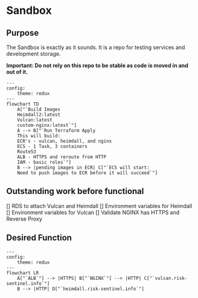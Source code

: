 # Sandbox

## Purpose

The Sandbox is exactly as it sounds. It is a repo for testing services and development storage.

<strong>Important: Do not rely on this repo to be stable as code is moved in and out of it.</strong>

```mermaid
---
config:
    theme: redux
---
flowchart TD
    A["`Build Images
    Heimdall2:latest
    Vulcan:latest
    custom-nginx:latest`"]
    A --> B["`Run Terraform Apply
    This will build:
    ECR's - vulcan, heimdall, and nginx
    ECS - 1 Task, 3 containers
    Route53
    ALB - HTTPS and reroute from HTTP
    IAM - basic roles`"]
    B --> |pending images in ECR| C["`ECS will start:
    Need to push images to ECR before it will succeed`"]
```
## Outstanding work before functional

[] RDS to attach Vulcan and Heimdall
[] Environment variables for Heimdall
[] Environment variables for Vulcan
[] Validate NGINX has HTTPS and Reverse Proxy

## Desired Function

```mermaid
---
config:
    theme: redux
---
flowchart LR
    A["`ALB`"] --> |HTTPS| B["`NGINX`"] --> |HTTP| C["`vulcan.risk-sentinel.info`"]
    B --> |HTTP| D["`heimdall.risk-sentinel.info`"]
```